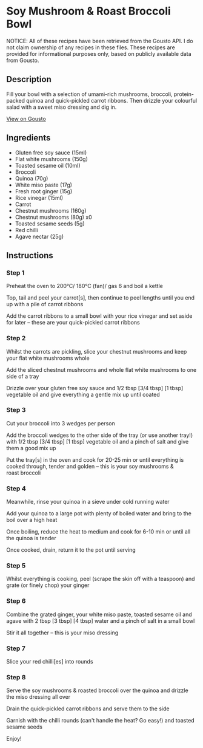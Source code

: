 # Soy Mushroom & Roast Broccoli Bowl

NOTICE: All of these recipes have been retrieved from the Gousto API. I do not claim ownership of any recipes in these files. These recipes are provided for informational purposes only, based on publicly available data from Gousto.

## Description

Fill your bowl with a selection of umami-rich mushrooms, broccoli, protein-packed quinoa and quick-pickled carrot ribbons. Then drizzle your colourful salad with a sweet miso dressing and dig in. 

[View on Gousto](https://www.gousto.co.uk/recipes/cookbook/mushroom-broccoli-bowl-with-miso-dressing)

## Ingredients

- Gluten free soy sauce (15ml)
- Flat white mushrooms (150g)
- Toasted sesame oil (10ml)
- Broccoli
- Quinoa (70g)
- White miso paste (17g)
- Fresh root ginger (15g)
- Rice vinegar (15ml)
- Carrot
- Chestnut mushrooms (160g)
- Chestnut mushrooms (80g) x0
- Toasted sesame seeds (5g)
- Red chilli
- Agave nectar (25g)

## Instructions


### Step 1

Preheat the oven to 200°C/ 180°C (fan)/ gas 6 and boil a kettle

Top, tail and peel your carrot[s], then continue to peel lengths until you end up with a pile of carrot ribbons

Add the carrot ribbons to a small bowl with your rice vinegar and set aside for later – these are your quick-pickled carrot ribbons


### Step 2

Whilst the carrots are pickling, slice your chestnut mushrooms and keep your flat white mushrooms whole

Add the sliced chestnut mushrooms and whole flat white mushrooms to one side of a tray

Drizzle over your gluten free soy sauce and 1/2 tbsp <span class="text-purple">[3/4 tbsp]</span><span class="text-danger"> [1 tbsp]</span> vegetable oil and give everything a gentle mix up until coated


### Step 3

Cut your broccoli into 3 wedges per person

Add the broccoli wedges to the other side of the tray (or use another tray!) with 1/2 tbsp<span class="text-danger"> <span class="text-purple">[3/4 tbsp]</span> [1 tbsp]</span> vegetable oil and a pinch of salt and give them a good mix up

Put the tray[s] in the oven and cook for 20-25 min or until everything is cooked through, tender and golden – this is your soy mushrooms & roast broccoli


### Step 4

Meanwhile, rinse your quinoa in a sieve under cold running water

Add your quinoa to a large pot with plenty of boiled water and bring to the boil over a high heat

Once boiling, reduce the heat to medium and cook for 6-10 min or until all the quinoa is tender

Once cooked, drain, return it to the pot until serving


### Step 5

Whilst everything is cooking, peel (scrape the skin off with a teaspoon) and grate (or finely chop) your ginger


### Step 6

Combine the grated ginger, your white miso paste, toasted sesame oil and agave with 2 tbsp <span class="text-purple">[3 tbsp]</span> <span class="text-danger">[4 tbsp]</span> water and a pinch of salt in a small bowl

Stir it all together – this is your miso dressing


### Step 7

Slice your red chilli[es] into rounds

### Step 8

Serve the soy mushrooms & roasted broccoli over the quinoa and drizzle the miso dressing all over

Drain the quick-pickled carrot ribbons and serve them to the side

Garnish with the chilli rounds (can't handle the heat? Go easy!) and toasted sesame seeds

Enjoy!

